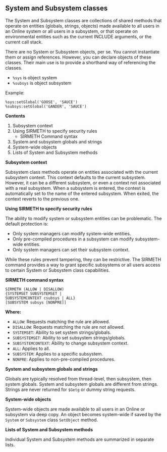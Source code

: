 ## System and Subsystem classes

The System and Subsystem classes are collections of shared methods that operate on entities (globals, strings, objects) made available to all users in an Online system or all users in a subsystem, or that operate on environmental entities such as the current INCLUDE arguments, or the current call stack.

There are no System or Subsystem objects, per se.  You cannot instantiate them or assign references.  However, you can declare objects of these classes.  Their main use is to provide a shorthand way of referencing the classes.

* `%sys` is object system
* `%subsys` is object subsystem

Example:
```
%sys:setGlobal('GOOSE', 'SAUCE')
%subsys:setGlobal('GANDER', 'SAUCE')
```

**Contents**

1.  Subsystem context
2.  Using SIRMETH to specify security rules
    *   SIRMETH Command syntax
3.  System and subsystem globals and strings
4.  System-wide objects
5.  Lists of System and Subsystem methods

**Subsystem context**

Subsystem class methods operate on entities associated with the current subsystem context.  This context defaults to the current subsystem.  However, it can be a different subsystem, or even a context not associated with a real subsystem.  When a subsystem is entered, the context is automatically set to the name of the entered subsystem.  When exited, the context reverts to the previous one.

**Using SIRMETH to specify security rules**

The ability to modify system or subsystem entities can be problematic.  The default protection is:

*   Only system managers can modify system-wide entities.
*   Only pre-compiled procedures in a subsystem can modify subsystem-wide entities.
*   Only system managers can set their subsystem context.

While these rules prevent tampering, they can be restrictive.  The SIRMETH command provides a way to grant specific subsystems or all users access to certain System or Subsystem class capabilities.

**SIRMETH command syntax**

```
SIRMETH (ALLOW | DISALLOW)
{SYSTEMSET SUBSYSTEMSET |
SUBSYSTEMCONTEXT csubsys | ALL}
[SUBSYSTEM subsys [NONPRE]]
```

**Where:**

*   `ALLOW`: Requests matching the rule are allowed.
*   `DISALLOW`: Requests matching the rule are not allowed.
*   `SYSTEMSET`: Ability to set system strings/globals.
*   `SUBSYSTEMSET`: Ability to set subsystem strings/globals.
*   `SUBSYSTEMCONTEXT`: Ability to change subsystem context.
*   `ALL`: Applies to all.
*   `SUBSYSTEM`: Applies to a specific subsystem.
*   `NONPRE`: Applies to non-pre-compiled procedures.

**System and subsystem globals and strings**

Globals are typically resolved from thread-level, then subsystem, then system globals.  System and subsystem globals are different from strings.  Strings are never returned for `$Getg` or dummy string requests.

**System-wide objects**

System-wide objects are made available to all users in an Online or subsystem via deep copy.  An object becomes system-wide if saved by the `System` or `Subsystem` class `SetObject` method.

**Lists of System and Subsystem methods**

Individual System and Subsystem methods are summarized in separate lists.
